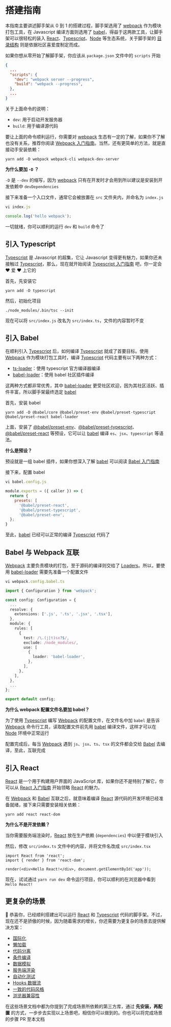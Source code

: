 # 搭建指南

本指南主要讲述脚手架从 0 到 1 的搭建过程，脚手架选用了 [webpack](https://webpack.js.org/) 作为模块打包工具，在 Javascript 编译方面则选用了 [babel](https://babeljs.io/)，得益于这两款工具，让脚手架可以很轻松的装入 [React](https://reactjs.org/)、[Typescript](https://www.typescriptlang.org/)、[Node](https://nodejs.org/) 等生态系统，关于脚手架的 [目录结构](getting-started.md#目录结构) 则是依据社区喜爱度制定而成。

如果你想从零开始了解脚手架，你应该从 `package.json` 文件中的 `scripts` 开始

```json
{
  ...
  "scripts": {
    "dev": "webpack server --progress",
    "build": "webpack --progress",
  },
  ...
}
```

关于上面命令的说明：

- `dev`: 用于启动开发服务器
- `build`: 用于编译源代码

要让上面的命令顺利运行，你需要对 [webpack](https://webpack.js.org/) 生态有一定的了解，如果你不了解也没有关系，推荐你阅读 [Webpack 入门指南](https://webpack.js.org/guides/getting-started/)。当然，还有更简单的方法，就是直接动手安装依赖：

```shell
yarn add -D webpack webpack-cli webpack-dev-server
```

**为什么要加 `-D` ？**

`-D` 是 `--dev` 的缩写，因为 [webpack](https://webpack.js.org/) 只有在开发时才会用到所以建议是安装到开发依赖中 `devDependencies`

接下来准备一个入口文件，通常它会被放置在 `src` 文件夹内，并命名为 `index.js`

```js
vi index.js

console.log('hello webpack');
```

一切就绪，你可以顺利的运行 `dev` 和 `build` 命令了

## 引入 Typescript

[Typescript](https://www.typescriptlang.org/) 是 Javascript 的超集，它让 Javascript 变得更有魅力，如果你还未接触过 [Typescript](https://www.typescriptlang.org/)，那么，现在就开始阅读 [Typescript 入门指南](https://www.typescriptlang.org/docs/handbook/typescript-from-scratch.html) 吧，你一定会 ❤️ 爱 ❤️ 上它的

首先，先安装它

```shell
yarn add -D typescript
```

然后，初始化项目

```
./node_modules/.bin/tsc --init
```

现在可以将 `src/index.js` 改名为 `src/index.ts`，文件的内容暂时不变

## 引入 Babel

在顺利引入 [Typescript](https://www.typescriptlang.org/) 后，如何编译 [Typescript](https://www.typescriptlang.org/) 就成了首要目标。使用 [Webpack](https://webpack.js.org/) 作为模块打包工具时，编译 [Typescript](https://www.typescriptlang.org/) 代码主要有以下两种方式：

- [ts-loader](https://www.npmjs.com/package/ts-loader)：使用 typescript 官方编译器编译
- [babel-loader](https://www.npmjs.com/package/babel-loader)：使用 babel 社区插件编译

这两种方式都非常优秀，其中 [babel-loader](https://webpack.js.org/loaders/babel-loader/) 更受社区欢迎，因为其社区活跃、插件丰富，所以脚手架最终选定 [babel](https://babeljs.io/)

首先，安装 babel

```shell
yarn add -D @babel/core @babel/preset-env @babel/preset-typescript @babel/preset-react babel-loader
```

上面，安装了 [@babel/preset-env](https://babeljs.io/docs/en/babel-preset-env)、[@babel/preset-typescript](https://babeljs.io/docs/en/babel-preset-typescript)、[@babel/preset-react](https://babeljs.io/docs/en/babel-preset-react) 等预设，它可以让 [babel](https://babeljs.io/) 编译 `es`、`jsx`、`typescript` 等语法。

**什么是预设？**

预设就是一组 babel 插件，如果你想深入了解 [babel](https://babeljs.io/) 可以阅读 [Babel 入门指南](https://babeljs.io/docs/en/)

接下来，配置 babel

```js
vi babel.config.js

module.exports = ({ caller }) => {
  return {
    presets: [
      '@babel/preset-react',
      '@babel/preset-typescript',
      '@babel/preset-env',
  };
}
```

至此，[babel](https://babeljs.io/) 已经可以正常的编译 [Typescript](https://www.typescriptlang.org/) 代码了

## Babel 与 Webpack 互联

[Webpack](https://webpack.js.org/) 主要负责模块的打包，至于源码的编译则交给了 [Loaders](https://webpack.js.org/concepts/loaders/)。所以，要使用 [babel-loader](https://www.npmjs.com/package/babel-loader) 需要先准备一个配置文件

```ts
vi webpack.config.babel.ts

import { Configuration } from 'webpack';

const config: Configuration = {
  ...
  resolve: {
    extensions: ['.js', '.ts', '.jsx', '.tsx'],
  },
  module: {
    rules: [
      {
        test: /\.(j|t)sx?$/,
        exclude: /node_modules/,
        use: [
          {
            loader: 'babel-loader',
          },
        ],
      },
    ],
  },
  ...
};

export default config;
```

**为什么 webpack 配置文件名要加 babel？**

为了使用 [Typescript](https://www.typescriptlang.org/) 编写 [Webpack](https://webpack.js.org/) 的配置文件，在文件名中加 `babel` 是告诉 [Webpack](https://webpack.js.org/) 命令行工具，读取配置文件前先用 [babel](https://babeljs.io/) 编译文件，这样才可以在 [Node](https://nodejs.org/) 环境中正常运行

配置完成后，每当 [Webpack](https://webpack.js.org/) 遇到 `js`、`jsx`、`ts`、`tsx` 的文件都会交给 [Babel](https://babeljs.io/) 去编译，至此，互联完成

## 引入 React

[React](https://reactjs.org/) 是一个用于构建用户界面的 JavaScript 库，如果你还不是特别了解它，你可以从 [React 入门指南](https://zh-hans.reactjs.org/docs/getting-started.html) 开始领略 [React](https://reactjs.org/) 的魅力。

在 [Webpack](https://webpack.js.org/) 和 [Babel](https://babeljs.io/) 互联之后，就意味着编译 [React](https://reactjs.org/) 源代码的开发环境已经准备就绪，接下来只需要安装相关依赖：

```shell
yarn add react react-dom
```

**为什么不是开发依赖？**

当你需要服务端渲染时，[React](https://reactjs.org/) 放在生产依赖 (`dependencies`) 中以便于模块引入

然后，修改 `src/index.ts` 文件中的内容，并将文件名改成 `src/index.tsx`

```tsx
import React from 'react';
import { render } from 'react-dom';

render(<div>Hello React!</div>, document.getElementById('app'));
```

现在，试试通过 `yarn run dev` 命令运行项目，你可以顺利的在浏览器中看到 `Hello React!`

## 更复杂的场景

🎉 恭喜你，已经顺利搭建出可以运行 [React](https://reactjs.org/) 和 [Typescript](https://www.typescriptlang.org/) 代码的脚手架。不过，现在还不是骄傲的时候，因为随着需求的增长，你还需要为更复杂的场景去提供解决方案：

- [国际化](i18n.md)
- [懒加载](lazy-loading.md)
- [代码分离](code-splitting.md)
- [条件编译](conditional-compile.md)
- [数据模拟](mock.md)
- [服务端渲染](ssr.md)
- [自动化测试](testing.md)
- [Hooks 数据流](hooks.md)
- [一致的代码风格](code-style.md)
- [浏览器兼容性](compat.md)

在这些场景文档中都为你提到了完成场景所依赖的第三方库，通过 **先安装，再配置** 的方式，一步步去实现以上场景吧，相信你可以做到的。你也可以将完成场景的步骤 PR 至本文档
